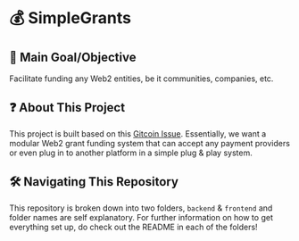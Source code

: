 # 💰 SimpleGrants

## 🎯 Main Goal/Objective

Facilitate funding any Web2 entities, be it communities, companies, etc.

## ❓ About This Project

This project is built based on this [Gitcoin Issue](https://gitcoin.co/issue/29568). Essentially, we want a modular Web2 grant funding system that can accept any payment providers or even plug in to another platform in a simple plug & play system.

## 🛠 Navigating This Repository

This repository is broken down into two folders, `backend` & `frontend` and folder names are self explanatory. For further information on how to get everything set up, do check out the README in each of the folders!
